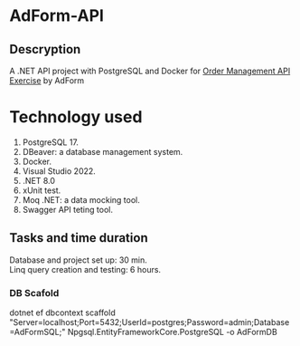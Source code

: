 # AdForm-API

## Descryption
A .NET API project with PostgreSQL and Docker for [Order Management API Exercise](https://github.com/erinev/order-management-api-exercise) by AdForm

# Technology used
1. PostgreSQL 17.
2. DBeaver: a database management system.
3. Docker.
4. Visual Studio 2022.
5. .NET 8.0
6. xUnit test.
7. Moq .NET: a data mocking tool.
8. Swagger API teting tool.

## Tasks and time duration
Database and project set up: 30 min.</br>
Linq query creation and testing: 6 hours.</br>

### DB Scafold
dotnet ef dbcontext scaffold "Server=localhost;Port=5432;UserId=postgres;Password=admin;Database=AdFormSQL;" Npgsql.EntityFrameworkCore.PostgreSQL -o AdFormDB